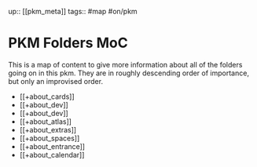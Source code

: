 up:: [[pkm_meta]]
tags:: #map #on/pkm 

# PKM Folders MoC
This is a map of content to give more information about all of the folders going on in this pkm.
They are in roughly descending order of importance, but only an improvised order.

- [[+about_cards]]
- [[+about_dev]]
- [[+about_dev]]
- [[+about_atlas]]
- [[+about_extras]]
- [[+about_spaces]]
- [[+about_entrance]]
- [[+about_calendar]]